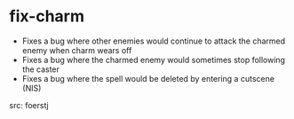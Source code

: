 # fix-charm

- Fixes a bug where other enemies would continue to attack the charmed enemy when charm wears off
- Fixes a bug where the charmed enemy would sometimes stop following the caster
- Fixes a bug where the spell would be deleted by entering a cutscene (NIS)

src: foerstj
